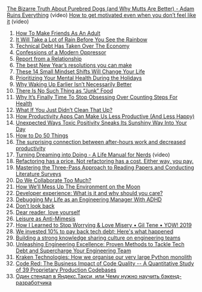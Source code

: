 
[The Bizarre Truth About Purebred Dogs (and Why Mutts Are Better) - Adam Ruins Everything](https://www.youtube.com/watch?v=aCv10_WvGxo) (video)
[How to get motivated even when you don’t feel like it](https://www.youtube.com/watch?v=II5h6uJPvvs) (video)

1. [How To Make Friends As An Adult](https://betterhumans.pub/how-to-make-friends-as-an-adult-77714f99fbbb)
2. [It Will Take a Lot of Rain Before You See the Rainbow](https://medium.com/the-narrative-arc/it-will-take-a-lot-of-rain-before-you-see-the-rainbow-2bdc6e828de2)
3. [Technical Debt Has Taken Over The Economy](https://medium.com/@jankammerath/technical-debt-has-taken-over-the-economy-1ffa55128d23)
4. [Confessions of a Modern Oppressor](https://medium.com/counterarts/confessions-of-a-modern-oppressor-81158f814de6)
5. [Report from a Relationship](https://juliovincent.medium.com/report-from-a-relationship-74650b0be3a8)
6. [The best New Year’s resolutions you can make](https://kozyrkov.medium.com/the-15-new-years-resolutions-you-need-to-make-right-now-c0ec111bd212)
7. [These 14 Small Mindset Shifts Will Change Your Life](https://ryanholiday.medium.com/these-14-small-mindset-shifts-will-change-your-life-5811a4a072c2)
8. [Prioritizing Your Mental Health During the Holidays](https://shirleydavis-23968.medium.com/prioritizing-your-mental-health-during-the-holidays-5e8d3a1502bf)
9. [Why Waking Up Earlier Isn’t Necessarily Better]([https://time.com/6282822/better-to-be-morning-person/?utm_source=pocket_collection_story](https://time.com/6282822/better-to-be-morning-person/?utm_source=pocket_collection_story) )
10. [There Is No Such Thing as “Junk” Food]([https://www.bonappetit.com/story/stop-saying-junk?utm_source=pocket_collection_story](https://www.bonappetit.com/story/stop-saying-junk?utm_source=pocket_collection_story))
11. [Why It’s Finally Time To Stop Obsessing Over Counting Steps For Health](https://www.inverse.com/health/history-of-fitness-trackers?utm_source=pocket_collection_story) 
12. [What If You Just Didn’t Clean That Up?]([https://www.thecut.com/2023/02/embracing-mess-vs-cleanliness.html?utm_source=pocket_collection_story](https://www.thecut.com/2023/02/embracing-mess-vs-cleanliness.html?utm_source=pocket_collection_story))
13. [How Productivity Apps Can Make Us Less Productive (And Less Happy)]([https://www.wsj.com/articles/how-productivity-apps-can-make-us-less-productive-and-less-happy-01583524509?utm_source=pocket_collection_story](https://www.wsj.com/articles/how-productivity-apps-can-make-us-less-productive-and-less-happy-01583524509?utm_source=pocket_collection_story) )
14. [Unexpected Ways Toxic Positivity Sneaks Its Sunshiny Way Into Your Day]([https://www.romper.com/p/toxic-positivity-messages-are-everywhere-sneaky-according-to-expert-18170511?utm_source=pocket_collection_story](https://www.romper.com/p/toxic-positivity-messages-are-everywhere-sneaky-according-to-expert-18170511?utm_source=pocket_collection_story))
15. [How to Do 50 Things](https://forge.medium.com/how-to-do-50-things-b525e860fa69)
16. [The surprising connection between after-hours work and decreased productivity](https://slack.com/intl/en-gb/blog/news/the-surprising-connection-between-after-hours-work-and-decreased-productivity)
17. [Turning Dreaming into Doing - A Life Manual for Nerds](https://www.youtube.com/watch?v=GP-7GAREISk) (video)
18. [Refactoring has a price. Not refactoring has a cost. Either way, you pay.](https://www.germanvelasco.com/blog/refactoring-is-a-habit?ref=architecturenotes.co)
19. [Mastering the Three-Pass Approach to Reading Papers and Conducting Literature Surveys](https://jinlow.medium.com/mastering-the-three-pass-approach-to-reading-papers-and-conducting-literature-surveys-6ee56c83811a)
20. [Do We Collaborate Too Much?](https://dfeldman.medium.com/do-we-collaborate-too-much-4feaf9efd5ac)
21. [How We’ll Mess Up The Environment on the Moon](https://clivethompson.medium.com/how-well-mess-up-the-environment-on-the-moon-fa554c96067c)
22. [Developer experience: What is it and why should you care?](https://github.blog/2023-06-08-developer-experience-what-is-it-and-why-should-you-care/)
23. [Debugging My Life as an Engineering Manager With ADHD](https://betterprogramming.pub/debugging-my-life-as-an-engineering-manager-with-adhd-c135da4642db)
24. [Don’t look back](https://medium.com/@Schwarzenegger/dont-look-back-1355725d01a)
25. [Dear reader, love yourself](https://medium.com/@jindalisha01/dear-reader-love-yourself-e41f39e6d16b)
26. [Leisure as Anti-Mimesis](https://luke.medium.com/leisure-as-anti-mimesis-f055f9ba23ba)
27. [How I Learned to Stop Worrying & Love Misery • Gil Tene • YOW! 2019](https://www.youtube.com/watch?v=v7tfuzXQRqw)
28. [We invested 10% to pay back tech debt; Here's what happened](https://blog.alexewerlof.com/p/tech-debt-day)
29. [Building a strong knowledge sharing culture on engineering teams](https://swimm.io/blog/software-development-knowledge-sharing-methods-are-broken-heres-why)
30. [Unleashing Engineering Excellence: Proven Methods to Tackle Tech Debt and Supercharge Your Engineering Team](https://betterprogramming.pub/unleashing-engineering-excellence-proven-methods-to-tackle-tech-debt-and-supercharge-your-team-21463cdca19f)
31. [Kraken Technologies: How we organise our very large Python monolith](https://blog.europython.eu/kraken-technologies-how-we-organize-our-very-large-pythonmonolith/)
32. [Code Red: The Business Impact of Code Quality -- A Quantitative Study of 39 Proprietary Production Codebases](https://www.researchgate.net/publication/359129462_Code_Red_The_Business_Impact_of_Code_Quality_--_A_Quantitative_Study_of_39_Proprietary_Production_Codebases)
33. [Один стендап в Яндекс.Такси, или Чему нужно научить бэкенд-разработчика](https://habr.com/ru/companies/yandex/articles/464179/)